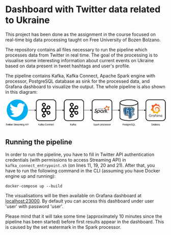 # Dashboard with Twitter data related to Ukraine

This project has been done as the assignment in the course focused on real-time big data processing taught on Free University of Bozen Bolzano.

The repository contains all files necessary to run the pipeline which processes data from Twitter in real time. The goal of the processing is to visualise some interesting information about current events on Ukraine based on data present in tweet hashtags and user's profile.

The pipeline contains Kafka, Kafka Connect, Apache Spark engine with processor, PostgreSQL database as sink for the processed data, and Grafana dashboard to visualize the output. The whole pipeline is also shown in this diagram:

![architecture diagram](./images/architecture_diagram.png)

## Running the pipeline

In order to run the pipeline, you have to fill in Twitter API authentication credentials (with permissions to access Streaming API) in `kafka_connect_entrypoint.sh` (on lines 11, 19, 20 and 21). After that, you have to run the following command in the CLI (assuming you have Docker engine up and running):

```
docker-compose up --build
```

The visualisations will be then available on Grafana dashboard at [localhost:23000](http://localhost:23000). By default you can access this dashboard under user 'user' with password 'user'.

Please mind that it will take some time (approximately 10 minutes since the pipeline has been started) before first results appear in the dashboard. This is caused by the set watermark in the Spark processor.
